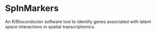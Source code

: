 # SpInMarkers
An R/Bioconductor software tool to identify genes associated with latent space interactions in spatial transcriptomics.
